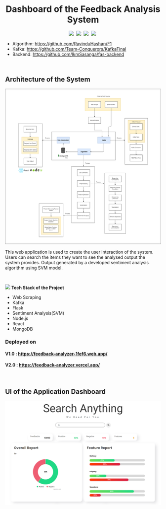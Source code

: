 <h1 align="center">
    Dashboard of the Feedback Analysis System
</h1>


<p align="center">
    <img src="https://img.shields.io/badge/Version-1.0-blue" />&nbsp;
    <img src="https://img.shields.io/badge/Completion-95-success" />&nbsp;
    <img src="https://img.shields.io/badge/Role-Total Contribution-success" />&nbsp;
    <img src="https://img.shields.io/badge/License-MIT-orange" />&nbsp;
</p>

- Algorithm: https://github.com/RavinduHashan/F1
- Kafka: https://github.com/Team-Conquerors/KafkaFinal
- Backend: https://github.com/lkmSasanga/fas-backend

<br>

## Architecture of the System
![alt text](architecture.png)

<p>
This web application is used to create the user interaction of the system. Users can search the items they want to see the analysed output the system provides. Output generated by a developed sentiment analysis algorithm using SVM model. 
</p>

<br>

<img src="https://media.giphy.com/media/iY8CRBdQXODJSCERIr/giphy.gif" width="30px">&nbsp;**Tech Stack of the Project**

- Web Scraping 
- Kafka
- Flask
- Sentiment Analysis(SVM)
- Node.js
- React
- MongoDB

### Deployed on
#### V1.0 : https://feedback-analyzer-1fef6.web.app/
#### V2.0 : https://feedback-analyzer.vercel.app/

<br>

## UI of the Application Dashboard
![alt text](ui.png)


